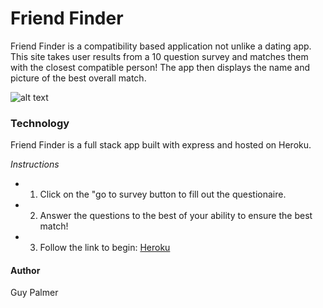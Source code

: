 # Friend Finder

Friend Finder is a compatibility based application not unlike a dating app. This site takes user results from a 10 question survey and matches them with the closest compatible person! The app then displays the name and picture of the best overall match. 

![alt text](https://media.giphy.com/media/PO7TupTmAT2rBaco5h/giphy.gif)
### Technology 
Friend Finder is a full stack app built with express and hosted on Heroku. 

*Instructions*

* 1. Click on the "go to survey button to fill out the questionaire. 
* 2. Answer the questions to the best of your ability to ensure the best match! 
* 3. Follow the link to begin: [Heroku](https://fast-caverns-46400.herokuapp.com/)

#### Author
Guy Palmer
